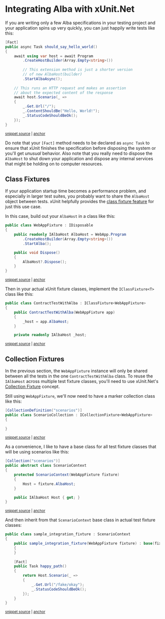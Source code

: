 # Integrating Alba with xUnit.Net

If you are writing only a few Alba specifications in your testing project and your application spins up very quickly, you can just happily write tests like this:

<!-- snippet: sample_should_say_hello_world -->
<a id='snippet-sample_should_say_hello_world'></a>
```cs
[Fact]
public async Task should_say_hello_world()
{
    await using var host = await Program
        .CreateHostBuilder(Array.Empty<string>())
        
        // This extension method is just a shorter version
        // of new AlbaHost(builder)
        .StartAlbaAsync();
    
    // This runs an HTTP request and makes an assertion
    // about the expected content of the response
    await host.Scenario(_ =>
    {
        _.Get.Url("/");
        _.ContentShouldBe("Hello, World!");
        _.StatusCodeShouldBeOk();
    });
}
```
<sup><a href='https://github.com/JasperFx/alba/blob/master/src/Alba.Testing/Samples/Quickstart.cs#L30-L50' title='Snippet source file'>snippet source</a> | <a href='#snippet-sample_should_say_hello_world' title='Start of snippet'>anchor</a></sup>
<!-- endSnippet -->

Do note that your `[Fact]` method needs to be declared as `async Task` to ensure that xUnit finishes the specification before disposing the system or
you'll get *unusual* behavior. Also note that you really need to dispose the `AlbaHost` to shut down your application and dispose any internal services that might be holding on to computer resources.

## Class Fixtures

If your application startup time becomes a performance problem, and especially in larger test suites, you probably want to share the `AlbaHost` object between tests. xUnit helpfully provides the [class fixture feature](https://xunit.github.io/docs/shared-context) for just this use case. 

In this case, build out your `AlbaHost` in a class like this:

<!-- snippet: sample_xUnit_Fixture -->
<a id='snippet-sample_xunit_fixture'></a>
```cs
public class WebAppFixture : IDisposable
{
    public readonly IAlbaHost AlbaHost = WebApp.Program
        .CreateHostBuilder(Array.Empty<string>())
        .StartAlba();

    public void Dispose()
    {
        AlbaHost?.Dispose();
    }
}
```
<sup><a href='https://github.com/JasperFx/alba/blob/master/src/Alba.Testing/Samples/ContractTestWithAlba.cs#L9-L21' title='Snippet source file'>snippet source</a> | <a href='#snippet-sample_xunit_fixture' title='Start of snippet'>anchor</a></sup>
<!-- endSnippet -->

Then in your actual xUnit fixture classes, implement the `IClassFixture<T>` class like this:

<!-- snippet: sample_using_xUnit_Fixture -->
<a id='snippet-sample_using_xunit_fixture'></a>
```cs
public class ContractTestWithAlba : IClassFixture<WebAppFixture>
{
    public ContractTestWithAlba(WebAppFixture app)
    {
        _host = app.AlbaHost;
    }

    private readonly IAlbaHost _host;
```
<sup><a href='https://github.com/JasperFx/alba/blob/master/src/Alba.Testing/Samples/ContractTestWithAlba.cs#L23-L32' title='Snippet source file'>snippet source</a> | <a href='#snippet-sample_using_xunit_fixture' title='Start of snippet'>anchor</a></sup>
<!-- endSnippet -->

## Collection Fixtures

In the previous section, the `WebAppFixture` instance will only be shared between all the tests in the one `ContractTestWithAlba` class.
To reuse the `IAlbaHost` across multiple test fixture classes, you'll need to use xUnit.Net's [Collection Fixture](https://xunit.net/docs/shared-context) concept.

Still using `WebAppFixture`, we'll now need to have a marker collection class like this:

<!-- snippet: sample_ScenarioCollection -->
<a id='snippet-sample_scenariocollection'></a>
```cs
[CollectionDefinition("scenarios")]
public class ScenarioCollection : ICollectionFixture<WebAppFixture>
{
    
}
```
<sup><a href='https://github.com/JasperFx/alba/blob/master/src/Alba.Testing/Samples/ContractTestWithAlba.cs#L69-L77' title='Snippet source file'>snippet source</a> | <a href='#snippet-sample_scenariocollection' title='Start of snippet'>anchor</a></sup>
<!-- endSnippet -->

As a convenience, I like to have a base class for all test fixture classes that will be using scenarios like this:

<!-- snippet: sample_ScenarioContext -->
<a id='snippet-sample_scenariocontext'></a>
```cs
[Collection("scenarios")]
public abstract class ScenarioContext
{
    protected ScenarioContext(WebAppFixture fixture)
    {
        Host = fixture.AlbaHost;
    }

    public IAlbaHost Host { get; }
}
```
<sup><a href='https://github.com/JasperFx/alba/blob/master/src/Alba.Testing/Samples/ContractTestWithAlba.cs#L79-L92' title='Snippet source file'>snippet source</a> | <a href='#snippet-sample_scenariocontext' title='Start of snippet'>anchor</a></sup>
<!-- endSnippet -->

And then inherit from that `ScenarioContext` base class in actual test fixture classes:

<!-- snippet: sample_integration_fixture -->
<a id='snippet-sample_integration_fixture'></a>
```cs
public class sample_integration_fixture : ScenarioContext
{
    public sample_integration_fixture(WebAppFixture fixture) : base(fixture)
    {
    }
    
    [Fact]
    public Task happy_path()
    {
        return Host.Scenario(_ =>
        {
            _.Get.Url("/fake/okay");
            _.StatusCodeShouldBeOk();
        });
    }
}
```
<sup><a href='https://github.com/JasperFx/alba/blob/master/src/Alba.Testing/Samples/ContractTestWithAlba.cs#L94-L113' title='Snippet source file'>snippet source</a> | <a href='#snippet-sample_integration_fixture' title='Start of snippet'>anchor</a></sup>
<!-- endSnippet -->

